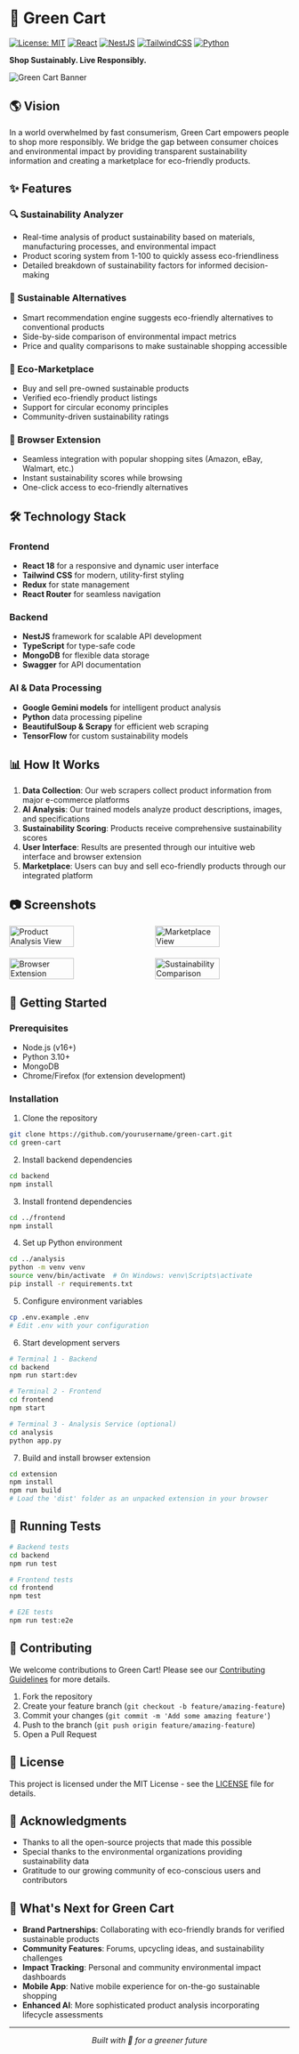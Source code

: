 # 🌿 Green Cart

[![License: MIT](https://img.shields.io/badge/License-MIT-green.svg)](https://opensource.org/licenses/MIT)
[![React](https://img.shields.io/badge/React-18.2.0-blue)](https://reactjs.org/)
[![NestJS](https://img.shields.io/badge/NestJS-10.0.0-red)](https://nestjs.com/)
[![TailwindCSS](https://img.shields.io/badge/TailwindCSS-3.3.0-38B2AC)](https://tailwindcss.com/)
[![Python](https://img.shields.io/badge/Python-3.10-yellow)](https://www.python.org/)

**Shop Sustainably. Live Responsibly.**

![Green Cart Banner](https://via.placeholder.com/1200x300)

## 🌎 Vision

In a world overwhelmed by fast consumerism, Green Cart empowers people to shop more responsibly. We bridge the gap between consumer choices and environmental impact by providing transparent sustainability information and creating a marketplace for eco-friendly products.

## ✨ Features

### 🔍 Sustainability Analyzer
- Real-time analysis of product sustainability based on materials, manufacturing processes, and environmental impact
- Product scoring system from 1-100 to quickly assess eco-friendliness
- Detailed breakdown of sustainability factors for informed decision-making

### 🔄 Sustainable Alternatives
- Smart recommendation engine suggests eco-friendly alternatives to conventional products
- Side-by-side comparison of environmental impact metrics
- Price and quality comparisons to make sustainable shopping accessible

### 🛒 Eco-Marketplace
- Buy and sell pre-owned sustainable products
- Verified eco-friendly product listings
- Support for circular economy principles
- Community-driven sustainability ratings

### 🧩 Browser Extension
- Seamless integration with popular shopping sites (Amazon, eBay, Walmart, etc.)
- Instant sustainability scores while browsing
- One-click access to eco-friendly alternatives

## 🛠️ Technology Stack

### Frontend
- **React 18** for a responsive and dynamic user interface
- **Tailwind CSS** for modern, utility-first styling
- **Redux** for state management
- **React Router** for seamless navigation

### Backend
- **NestJS** framework for scalable API development
- **TypeScript** for type-safe code
- **MongoDB** for flexible data storage
- **Swagger** for API documentation

### AI & Data Processing
- **Google Gemini models** for intelligent product analysis
- **Python** data processing pipeline
- **BeautifulSoup & Scrapy** for efficient web scraping
- **TensorFlow** for custom sustainability models

## 📊 How It Works

1. **Data Collection**: Our web scrapers collect product information from major e-commerce platforms
2. **AI Analysis**: Our trained models analyze product descriptions, images, and specifications
3. **Sustainability Scoring**: Products receive comprehensive sustainability scores
4. **User Interface**: Results are presented through our intuitive web interface and browser extension
5. **Marketplace**: Users can buy and sell eco-friendly products through our integrated platform

## 📷 Screenshots

<div style="display: flex; justify-content: space-between;">
    <img src="https://via.placeholder.com/400x250" width="48%" alt="Product Analysis View" />
    <img src="https://via.placeholder.com/400x250" width="48%" alt="Marketplace View" />
</div>
<div style="display: flex; justify-content: space-between; margin-top: 20px;">
    <img src="https://via.placeholder.com/400x250" width="48%" alt="Browser Extension" />
    <img src="https://via.placeholder.com/400x250" width="48%" alt="Sustainability Comparison" />
</div>

## 🚀 Getting Started

### Prerequisites
- Node.js (v16+)
- Python 3.10+
- MongoDB
- Chrome/Firefox (for extension development)

### Installation

1. Clone the repository
```bash
git clone https://github.com/yourusername/green-cart.git
cd green-cart
```

2. Install backend dependencies
```bash
cd backend
npm install
```

3. Install frontend dependencies
```bash
cd ../frontend
npm install
```

4. Set up Python environment
```bash
cd ../analysis
python -m venv venv
source venv/bin/activate  # On Windows: venv\Scripts\activate
pip install -r requirements.txt
```

5. Configure environment variables
```bash
cp .env.example .env
# Edit .env with your configuration
```

6. Start development servers
```bash
# Terminal 1 - Backend
cd backend
npm run start:dev

# Terminal 2 - Frontend
cd frontend
npm start

# Terminal 3 - Analysis Service (optional)
cd analysis
python app.py
```

7. Build and install browser extension
```bash
cd extension
npm install
npm run build
# Load the 'dist' folder as an unpacked extension in your browser
```

## 🧪 Running Tests

```bash
# Backend tests
cd backend
npm run test

# Frontend tests
cd frontend
npm test

# E2E tests
npm run test:e2e
```

## 🤝 Contributing

We welcome contributions to Green Cart! Please see our [Contributing Guidelines](CONTRIBUTING.md) for more details.

1. Fork the repository
2. Create your feature branch (`git checkout -b feature/amazing-feature`)
3. Commit your changes (`git commit -m 'Add some amazing feature'`)
4. Push to the branch (`git push origin feature/amazing-feature`)
5. Open a Pull Request

## 📜 License

This project is licensed under the MIT License - see the [LICENSE](LICENSE) file for details.

## 🌟 Acknowledgments

- Thanks to all the open-source projects that made this possible
- Special thanks to the environmental organizations providing sustainability data
- Gratitude to our growing community of eco-conscious users and contributors

## 🔮 What's Next for Green Cart

- **Brand Partnerships**: Collaborating with eco-friendly brands for verified sustainable products
- **Community Features**: Forums, upcycling ideas, and sustainability challenges
- **Impact Tracking**: Personal and community environmental impact dashboards
- **Mobile App**: Native mobile experience for on-the-go sustainable shopping
- **Enhanced AI**: More sophisticated product analysis incorporating lifecycle assessments

---

<p align="center">
  <i>Built with 💚 for a greener future</i>
</p>
